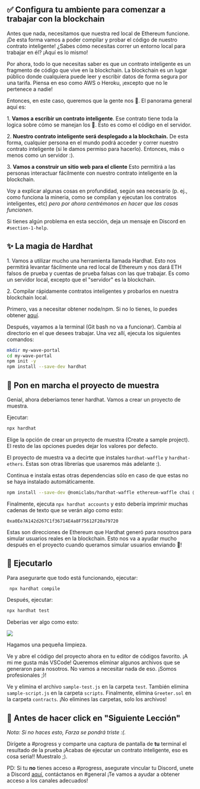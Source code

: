 ✅ Configura tu ambiente para comenzar a trabajar con la blockchain
---------------------------------------------------

​​Antes que nada, necesitamos que nuestra red local de Ethereum funcione. ¡De esta forma vamos a poder compilar y probar el código de nuestro contrato inteligente! ¿Sabes cómo necesitas correr un entorno local para trabajar en él? ¡Aquí es lo mismo!

Por ahora, todo lo que necesitas saber es que un contrato inteligente es un fragmento de código que vive en la blockchain. La blockchain es un lugar público donde cualquiera puede leer y escribir datos de forma segura por una tarifa. Piensa en eso como AWS o Heroku, ¡excepto que no le pertenece a nadie!

Entonces, en este caso, queremos que la gente nos 👋. El panorama general aquí es:

1\. **Vamos a escribir un contrato inteligente**. Ese contrato tiene toda la logica sobre cómo se manejan los 👋. Esto es como el código en el servidor.

2\. **Nuestro contrato inteligente será desplegado a la blockchain.** De esta forma, cualquier persona en el mundo podrá acceder y correr nuestro contrato inteligente (si le damos permiso para hacerlo). Entonces, más o menos como un servidor :).

3\. **Vamos a construir un sitio web para el cliente** Esto permitirá a las personas interactuar fácilmente con nuestro contrato inteligente en la blockchain.

Voy a explicar algunas cosas en profundidad, según sea necesario (p. ej., como funciona la mineria, como se compilan y ejecutan los contratos inteligentes, etc) *pero por ahora centrémonos en hacer que las cosas funcionen*.

Si tienes algún problema en esta sección, deja un mensaje en Discord en `#section-1-help`.

✨ La magia de Hardhat
----------------------

1\. Vamos a utilizar mucho una herramienta llamada Hardhat. Esto nos permitirá levantar fácilmente una red local de Ethereum y nos dará ETH falsos de prueba y cuentas de prueba falsas con las que trabajar. Es como un servidor local, excepto que el "servidor" es la blockchain.

2\. Compilar rápidamente contratos inteligentes y probarlos en nuestra blockchain local.

Primero, vas a necesitar obtener node/npm. Si no lo tienes, lo puedes obtener [aquí](https://hardhat.org/tutorial/setting-up-the-environment.html).

Después, vayamos a la terminal (Git bash no va a funcionar). Cambia al directorio en el que desees trabajar. Una vez allí, ejecuta los siguientes comandos:

```bash
mkdir my-wave-portal
cd my-wave-portal
npm init -y
npm install --save-dev hardhat
```

👏 Pon en marcha el proyecto de muestra
---------------------------

Genial, ahora deberiamos tener hardhat. Vamos a crear un proyecto de muestra.

Ejecutar:

```bash
npx hardhat
```

Elige la opción de crear un proyecto de muestra (Create a sample project). El resto de las opciones puedes dejar los valores por defecto.

El proyecto de muestra va a decirte que instales `hardhat-waffle` y `hardhat-ethers`. Estas son otras librerías que usaremos más adelante :).

Continua e instala estas otras dependencias sólo en caso de que estas no se haya instalado automáticamente.

```bash
npm install --save-dev @nomiclabs/hardhat-waffle ethereum-waffle chai @nomiclabs/hardhat-ethers ethers
```

Finalmente, ejecuta `npx hardhat accounts` y esto debería imprimir muchas cadenas de texto que se verán algo como esto:

`0xa0Ee7A142d267C1f36714E4a8F75612F20a79720`

Estas son direcciones de Ethereum que Hardhat generó para nosotros para simular usuarios reales en la blockchain. Esto nos va a ayudar mucho después en el proyecto cuando queramos simular usuarios enviando 👋!

🌟 Ejecutarlo
---------

Para asegurarte que todo está funcionando, ejecutar:

```bash
 npx hardhat compile
```
Después, ejecutar:

```bash
npx hardhat test
```

Deberias ver algo como esto:

![](https://i.imgur.com/rjPvls0.png)

Hagamos una pequeña limpieza.

Ve y abre el código del proyecto ahora en tu editor de códigos favorito. ¡A mi me gusta más VSCode! Queremos eliminar algunos archivos que se generaron para nosotros. No vamos a necesitar nada de eso. ¡Somos profesionales ;)!

Ve y elimina el archivo `sample-test.js` en la carpeta `test`. También elimina `sample-script.js` en la carpeta `scripts`. Finalmente, elimina `Greeter.sol` en la carpeta `contracts`. ¡No elimines las carpetas, solo los archivos!

🚨 Antes de hacer click en "Siguiente Lección"
-------------------------------------------

*Nota: Si no haces esto, Farza se pondrá triste :(.*

Dirígete a #progress y comparte una captura de pantalla de **tu** terminal el resultado de la prueba ¡Acabas de ejecutar un contrato inteligente, eso es cosa seria!! Muestralo ;).

PD: Si tu **no** tienes acceso a #progress, asegurate vincular tu Discord, unete a Discord [aquí](https://discord.gg/mXDqs6Ubcc), contáctanos en #general ¡Te vamos a ayudar a obtener acceso a los canales adecuados!
